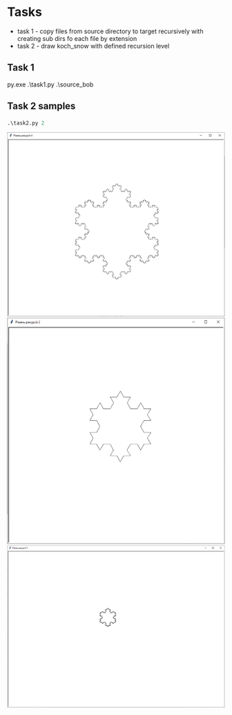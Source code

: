 # Tasks

- task 1 - copy files from source directory to target recursively with creating sub dirs fo each file by extension
- task 2 - draw koch_snow with defined recursion level

## Task 1 

py.exe .\task1.py .\source_bob

## Task 2 samples

```python
.\task2.py 2
```

![img](./_img/2024-05-22_01h42_13.png)
![img](./_img/2024-05-22_01h47_04.png)
![img](./_img/2024-05-22_01h50_30.png)